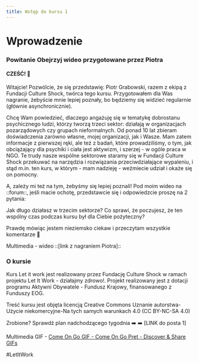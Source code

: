 ```yaml
---
title: Wstęp do kursu 1
---
```

# Wprowadzenie
### Powitanie Obejrzyj wideo przygotowane przez Piotra

#### CZEŚĆ! 👋 

Witajcie! Pozwólcie, że się przedstawię: Piotr Grabowski, razem z ekipą z Fundacji Culture Shock, twórca tego kursu. Przygotowałem dla Was nagranie, żebyście mnie lepiej poznały, bo będziemy się widzieć regularnie (głównie asynchronicznie).

Chcę Wam powiedzieć, dlaczego angażuję się w tematykę dobrostanu psychicznego ludzi, którzy tworzą trzeci sektor: działają w organizacjach pozarządowych czy grupach nieformalnych. Od ponad 10 lat zbieram doświadczenia zarówno własne, mojej organizacji, jak i Wasze. Mam zatem informacje z pierwszej ręki, ale też z badań, które prowadziliśmy, o tym, jak obciążający dla psychiki i ciała jest aktywizm, i szerzej - w ogóle praca w NGO. Te trudy nasze wspólne sektorowe staramy się w Fundacji Culture Shock przekuwać na narzędzia i rozwiązania przeciwdziałające wypaleniu, i stąd m.in. ten kurs, w którym - mam nadzieję - weźmiecie udział i okaże się on pomocny. 

A, zależy mi też na tym, żebyśmy się lepiej poznali! Pod moim wideo na ::forum::, jeśli macie ochotę, przedstawcie się i odpowiedzcie proszę na 2 pytania:

Jak długo działasz w trzecim sektorze?
Co sprawi, że poczujesz, że ten wspólny czas podczas kursu był dla Ciebie pożyteczny?

Prawdę mówiąc jestem nieziemsko ciekaw i przeczytam wszystkie komentarze 💫

Multimedia - wideo ::[link z nagraniem Piotra]::

### O kursie 
Kurs Let it work jest realizowany przez Fundację Culture Shock w ramach projektu Let It Work - działajmy zdrowo!. Projekt realizowany jest z dotacji programu Aktywni Obywatele - Fundusz Krajowy, finansowanego z Funduszy EOG.

Treść kursu jest objęta licencją Creative Commons Uznanie autorstwa-Użycie niekomercyjne-Na tych samych warunkach 4.0 (CC BY-NC-SA 4.0)

Zrobione? Sprawdź plan nadchodzącego tygodnia ➡️ ➡️  [LINK do posta 1]

Multimedia GIF - [Come On Go GIF - Come On Go Pret - Discover & Share GIFs](https://tenor.com/view/come-on-go-pret-lets-go-cest-parti-gif-16971609) 


#LetItWork
